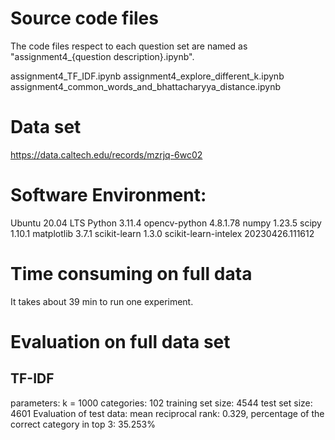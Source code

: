# Source code files
The code files respect to each question set are named as "assignment4_{question description}.ipynb".

assignment4_TF_IDF.ipynb
assignment4_explore_different_k.ipynb
assignment4_common_words_and_bhattacharyya_distance.ipynb


# Data set
https://data.caltech.edu/records/mzrjq-6wc02

# Software Environment:
Ubuntu 20.04 LTS
Python 3.11.4
opencv-python 4.8.1.78
numpy 1.23.5
scipy 1.10.1
matplotlib 3.7.1
scikit-learn 1.3.0
scikit-learn-intelex 20230426.111612

# Time consuming on full data
It takes about 39 min to run one experiment.

# Evaluation on full data set
## TF-IDF
parameters:
k = 1000
categories: 102
training set size: 4544 
test set size: 4601
Evaluation of test data: mean reciprocal rank: 0.329, percentage of the correct category in top 3: 35.253%
